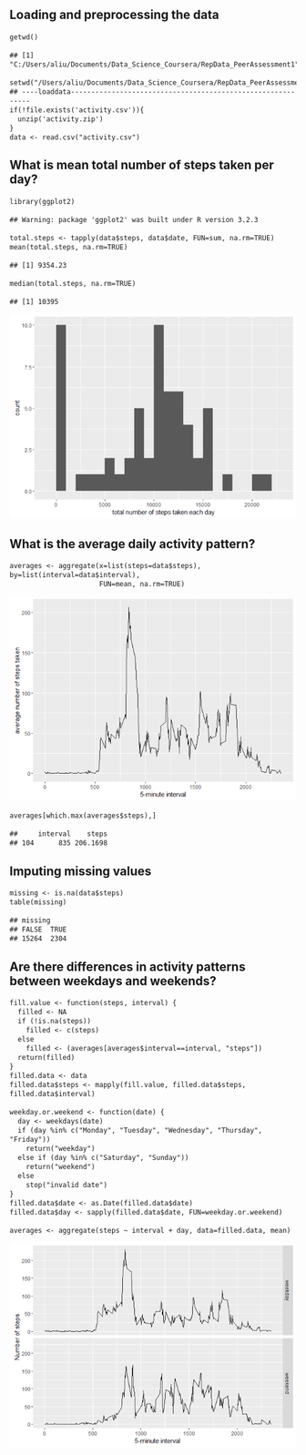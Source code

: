 **Loading and preprocessing the data**
--------------------------------------

    getwd()

    ## [1] "C:/Users/aliu/Documents/Data_Science_Coursera/RepData_PeerAssessment1"

    setwd("/Users/aliu/Documents/Data_Science_Coursera/RepData_PeerAssessment1")
    ## ----loaddata------------------------------------------------------------
    if(!file.exists('activity.csv')){
      unzip('activity.zip')
    }
    data <- read.csv("activity.csv")

**What is mean total number of steps taken per day?**
-----------------------------------------------------

    library(ggplot2)

    ## Warning: package 'ggplot2' was built under R version 3.2.3

    total.steps <- tapply(data$steps, data$date, FUN=sum, na.rm=TRUE)
    mean(total.steps, na.rm=TRUE)

    ## [1] 9354.23

    median(total.steps, na.rm=TRUE)

    ## [1] 10395

![](New_RMD_files/figure-markdown_strict/unnamed-chunk-3-1.png)<!-- -->

**What is the average daily activity pattern?**
-----------------------------------------------

    averages <- aggregate(x=list(steps=data$steps), by=list(interval=data$interval),
                          FUN=mean, na.rm=TRUE)

![](New_RMD_files/figure-markdown_strict/unnamed-chunk-5-1.png)<!-- -->

    averages[which.max(averages$steps),]

    ##     interval    steps
    ## 104      835 206.1698

**Imputing missing values**
---------------------------

    missing <- is.na(data$steps)
    table(missing)

    ## missing
    ## FALSE  TRUE 
    ## 15264  2304

**Are there differences in activity patterns between weekdays and weekends?**
-----------------------------------------------------------------------------

    fill.value <- function(steps, interval) {
      filled <- NA
      if (!is.na(steps))
        filled <- c(steps)
      else
        filled <- (averages[averages$interval==interval, "steps"])
      return(filled)
    }
    filled.data <- data
    filled.data$steps <- mapply(fill.value, filled.data$steps, filled.data$interval)

    weekday.or.weekend <- function(date) {
      day <- weekdays(date)
      if (day %in% c("Monday", "Tuesday", "Wednesday", "Thursday", "Friday"))
        return("weekday")
      else if (day %in% c("Saturday", "Sunday"))
        return("weekend")
      else
        stop("invalid date")
    }
    filled.data$date <- as.Date(filled.data$date)
    filled.data$day <- sapply(filled.data$date, FUN=weekday.or.weekend)

    averages <- aggregate(steps ~ interval + day, data=filled.data, mean)

![](New_RMD_files/figure-markdown_strict/unnamed-chunk-11-1.png)<!-- -->
